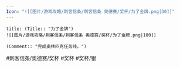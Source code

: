 ```yaml
---
Icon: "![[图片/游戏攻略/刺客信条/刺客信条 奥德赛/奖杯/为了金牌.png|30]]"
---
```

```ad-common-silver-trophy
title: (Title:: "为了金牌")
![[图片/游戏攻略/刺客信条/刺客信条 奥德赛/奖杯/为了金牌.png|100]]

(Comment:: "完成奥林匹克任务线。")
```

#刺客信条/奥德赛/奖杯 #奖杯 #奖杯/银

